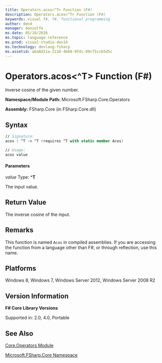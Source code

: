 ```yaml
---
title: Operators.acos<^T> Function (F#)
description: Operators.acos<^T> Function (F#)
keywords: visual f#, f#, functional programming
author: dend
manager: danielfe
ms.date: 05/16/2016
ms.topic: language-reference
ms.prod: visual-studio-dev14
ms.technology: devlang-fsharp
ms.assetid: aba8d11a-2110-4b68-9fdc-09c75ccb5d5c
---
```


# Operators.acos<^T> Function (F#)

Inverse cosine of the given number.

**Namespace/Module Path:** Microsoft.FSharp.Core.Operators

**Assembly:** FSharp.Core (in FSharp.Core.dll)


## Syntax

```fsharp
// Signature:
acos : ^T -> ^T (requires ^T with static member Acos)

// Usage:
acos value
```

#### Parameters
*value*
Type: **^T**


The input value.

## Return Value

The inverse cosine of the input.

## Remarks
This function is named `Acos` in compiled assemblies. If you are accessing the function from a language other than F#, or through reflection, use this name.


## Platforms
Windows 8, Windows 7, Windows Server 2012, Windows Server 2008 R2


## Version Information
**F# Core Library Versions**

Supported in: 2.0, 4.0, Portable

## See Also
[Core.Operators Module](Core.Operators-Module-%5BFSharp%5D.md)

[Microsoft.FSharp.Core Namespace](Microsoft.FSharp.Core-Namespace-%5BFSharp%5D.md)
